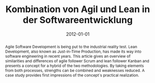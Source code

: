 ---
abstract: Agile Software Development is being put to the industrial reality test.
  Lean Development, also known as Just-in-Time Production, has made its way into software
  engineering in recent years. This article gives an overview of similarities and
  differences of agile follower Scrum and lean follower Kanban and presents a concept
  for a hybrid of the two methodologies. By taking elements from both processes, strengths
  can be combined and weaknesses reduced. A case study provides first impressions
  of the concept´s practical realization.
authors:
- Raoul Vallon
- Michael Müller-Wernhart
- Wolfgang Schramm
- Thomas Grechenig
date: '2012-01-01'
featured: false
links:
- name: Publik
  url: https://publik.tuwien.ac.at/showentry.php?ID=215154&lang=2
publication_types:
- '2'
publishDate: '2012-01-01'
specifics: Informatik Spektrum, 0170-6012 (2012), 11; S. 1 - 8.
title: Kombination von Agil und Lean in der Softwareentwicklung
url_pdf: ''
---